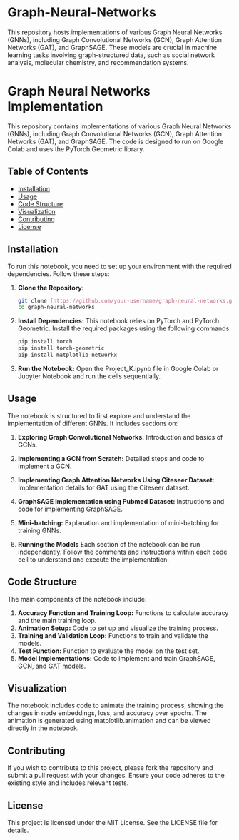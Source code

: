 # Graph-Neural-Networks
This repository hosts implementations of various Graph Neural Networks (GNNs), including Graph Convolutional Networks (GCN), Graph Attention Networks (GAT), and GraphSAGE. These models are crucial in machine learning tasks involving graph-structured data, such as social network analysis, molecular chemistry, and recommendation systems.

# Graph Neural Networks Implementation

This repository contains implementations of various Graph Neural Networks (GNNs), including Graph Convolutional Networks (GCN), Graph Attention Networks (GAT), and GraphSAGE. The code is designed to run on Google Colab and uses the PyTorch Geometric library.

## Table of Contents
- [Installation](#installation)
- [Usage](#usage)
- [Code Structure](#code-structure)
- [Visualization](#visualization)
- [Contributing](#contributing)
- [License](#license)

## Installation

To run this notebook, you need to set up your environment with the required dependencies. Follow these steps:

1. **Clone the Repository:**
   ```bash
   git clone [https://github.com/your-username/graph-neural-networks.git](https://github.com/madhavsmg/Graph-Neural-Networks)
   cd graph-neural-networks


2. **Install Dependencies:**
   This notebook relies on PyTorch and PyTorch Geometric. Install the required packages using the following commands:
   ```bash
   pip install torch
   pip install torch-geometric
   pip install matplotlib networkx
   
3. **Run the Notebook:**
   Open the Project_K.ipynb file in Google Colab or Jupyter Notebook and run the cells sequentially.

## Usage
The notebook is structured to first explore and understand the implementation of different GNNs. It includes sections on:

1. **Exploring Graph Convolutional Networks:**
   Introduction and basics of GCNs.

2. **Implementing a GCN from Scratch:**
   Detailed steps and code to implement a GCN.

3. **Implementing Graph Attention Networks Using Citeseer Dataset:**
   Implementation details for GAT using the Citeseer dataset.

4. **GraphSAGE Implementation using Pubmed Dataset:**
   Instructions and code for implementing GraphSAGE.

5. **Mini-batching:**
   Explanation and implementation of mini-batching for training GNNs.

6. **Running the Models**
Each section of the notebook can be run independently. Follow the comments and instructions within each code cell to understand and execute the implementation.

## Code Structure
The main components of the notebook include:

1. **Accuracy Function and Training Loop:**
   Functions to calculate accuracy and the main training loop.
2. **Animation Setup:**
   Code to set up and visualize the training process.
3. **Training and Validation Loop:**
   Functions to train and validate the models.
4. **Test Function:**
   Function to evaluate the model on the test set.
5. **Model Implementations:**
   Code to implement and train GraphSAGE, GCN, and GAT models.

## Visualization
The notebook includes code to animate the training process, showing the changes in node embeddings, loss, and accuracy over epochs. The animation is generated using matplotlib.animation and can be viewed directly in the notebook.

## Contributing
If you wish to contribute to this project, please fork the repository and submit a pull request with your changes. Ensure your code adheres to the existing style and includes relevant tests.

## License
This project is licensed under the MIT License. See the LICENSE file for details.
